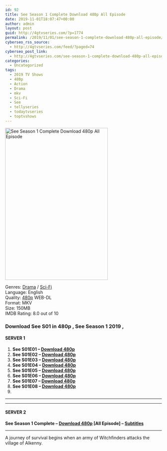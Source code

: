 ```yaml
---
id: 92
title: See Season 1 Complete Download 480p All Episode
date: 2019-11-01T18:07:47+00:00
author: admin
layout: post
guid: http://4gtvseries.com/?p=1774
permalink: /2019/11/01/see-season-1-complete-download-480p-all-episode/
cyberseo_rss_source:
  - http://4gtvseries.com/feed/?paged=74
cyberseo_post_link:
  - http://4gtvseries.com/see-season-1-complete-download-480p-all-episode/
categories:
  - Uncategorized
tags:
  - 2019 TV Shows
  - 480p
  - Action
  - Drama
  - mkv
  - Sci-Fi
  - See
  - tellyseries
  - todaytvseries
  - toptvshows
---
```

<img loading="lazy" class="aligncenter" src="https://4.bp.blogspot.com/-3wIP95UxK5k/XbxzjpZbPoI/AAAAAAAAAG8/DIrmVr_mk3gXv6_lB0IE_82OTble7luDgCK4BGAYYCw/s1600/See%2BSeason%2B1.jpg" alt="See Season 1 Complete Download 480p All Episode" width="330" height="488" />

Genres:&nbsp;<a href="http://4gtvseries.com/tag/drama/" data-wpel-link="internal">Drama</a> / <a href="http://4gtvseries.com/tag/sci-fi/" data-wpel-link="internal">Sci-Fi</a>  
Language: English  
Quality:&nbsp;<a href="http://4gtvseries.com/tag/480p/" data-wpel-link="internal">480p</a> WEB-DL  
Format: MKV  
Size: 150MB  
IMDB Rating: 8.0 out of 10

### **Download See S01 in 480p , See Season 1 2019 ,&nbsp;**

#### <span><strong>SERVER 1</strong></span>

  1. **See S01E01 – <a href="http://slink.dl480p.xyz/bjJMXEP" data-wpel-link="external" target="_blank" rel="nofollow external noopener noreferrer" class="wpel-icon-left"><i class="wpel-icon fa fa-download" aria-hidden="true"></i>Download 480p</a>**
  2. **See S01E02 – <a href="http://slink.dl480p.xyz/HCdknoo" data-wpel-link="external" target="_blank" rel="nofollow external noopener noreferrer" class="wpel-icon-left"><i class="wpel-icon fa fa-download" aria-hidden="true"></i>Download 480p</a>**
  3. **See S01E03 – <a href="http://slink.dl480p.xyz/oPYiNaN" data-wpel-link="external" target="_blank" rel="nofollow external noopener noreferrer" class="wpel-icon-left"><i class="wpel-icon fa fa-download" aria-hidden="true"></i>Download 480p</a>**
  4. **See S01E04 – <a href="http://slink.dl480p.xyz/RSAJM50" data-wpel-link="external" target="_blank" rel="nofollow external noopener noreferrer" class="wpel-icon-left"><i class="wpel-icon fa fa-download" aria-hidden="true"></i>Download 480p</a>**
  5. **See S01E05 – <a href="http://slink.dl480p.xyz/ye8yzK" data-wpel-link="external" target="_blank" rel="nofollow external noopener noreferrer" class="wpel-icon-left"><i class="wpel-icon fa fa-download" aria-hidden="true"></i>Download 480p</a>**
  6. **See S01E06 – <a href="http://slink.dl480p.xyz/8O8DP8q" data-wpel-link="external" target="_blank" rel="nofollow external noopener noreferrer" class="wpel-icon-left"><i class="wpel-icon fa fa-download" aria-hidden="true"></i>Download 480p</a>**
  7. **See S01E07 – <a href="http://slink.dl480p.xyz/XZP2W" data-wpel-link="external" target="_blank" rel="nofollow external noopener noreferrer" class="wpel-icon-left"><i class="wpel-icon fa fa-download" aria-hidden="true"></i>Download 480p</a>**
  8. **See S01E08 – <a href="http://slink.dl480p.xyz/dxcj92je" data-wpel-link="external" target="_blank" rel="nofollow external noopener noreferrer" class="wpel-icon-left"><i class="wpel-icon fa fa-download" aria-hidden="true"></i>Download 480p</a>**
  9. 

* * *

* * *

#### <span><strong>SERVER 2</strong></span>

**See Season 1 Complete – <a href="http://dl480p.xyz/1590/" data-wpel-link="external" target="_blank" rel="nofollow external noopener noreferrer" class="wpel-icon-left"><i class="wpel-icon fa fa-download" aria-hidden="true"></i>Download 480p</a> [All Episode] – <a href="https://subscene.com/subtitles/see" data-wpel-link="external" target="_blank" rel="nofollow external noopener noreferrer" class="wpel-icon-left"><i class="wpel-icon fa fa-download" aria-hidden="true"></i>Subtitles</a>**

* * *

A journey of survival begins when an army of Witchfinders attacks the village of Alkenny.

<div align="center">
</div>